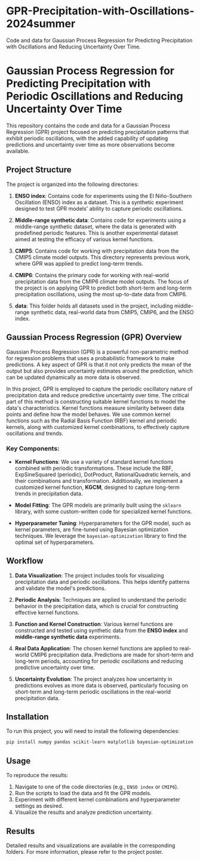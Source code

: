 # GPR-Precipitation-with-Oscillations-2024summer
Code and data for Gaussian Process Regression for Predicting Precipitation with Oscillations and Reducing Uncertainty Over Time.

# Gaussian Process Regression for Predicting Precipitation with Periodic Oscillations and Reducing Uncertainty Over Time

This repository contains the code and data for a Gaussian Process Regression (GPR) project focused on predicting precipitation patterns that exhibit periodic oscillations, with the added capability of updating predictions and uncertainty over time as more observations become available.

## Project Structure

The project is organized into the following directories:

1. **ENSO index**: Contains code for experiments using the El Niño-Southern Oscillation (ENSO) index as a dataset. This is a synthetic experiment designed to test GPR models' ability to capture periodic oscillations.

2. **Middle-range synthetic data**: Contains code for experiments using a middle-range synthetic dataset, where the data is generated with predefined periodic features. This is another experimental dataset aimed at testing the efficacy of various kernel functions.

3. **CMIP5**: Contains code for working with precipitation data from the CMIP5 climate model outputs. This directory represents previous work, where GPR was applied to predict long-term trends.

4. **CMIP6**: Contains the primary code for working with real-world precipitation data from the CMIP6 climate model outputs. The focus of the project is on applying GPR to predict both short-term and long-term precipitation oscillations, using the most up-to-date data from CMIP6.

5. **data**: This folder holds all datasets used in the project, including middle-range synthetic data, real-world data from CMIP5, CMIP6, and the ENSO index.

## Gaussian Process Regression (GPR) Overview

Gaussian Process Regression (GPR) is a powerful non-parametric method for regression problems that uses a probabilistic framework to make predictions. A key aspect of GPR is that it not only predicts the mean of the output but also provides uncertainty estimates around the prediction, which can be updated dynamically as more data is observed.

In this project, GPR is employed to capture the periodic oscillatory nature of precipitation data and reduce predictive uncertainty over time. The critical part of this method is constructing suitable kernel functions to model the data's characteristics. Kernel functions measure similarity between data points and define how the model behaves. We use common kernel functions such as the Radial Basis Function (RBF) kernel and periodic kernels, along with customized kernel combinations, to effectively capture oscillations and trends.

### Key Components:
- **Kernel Functions**: We use a variety of standard kernel functions combined with periodic transformations. These include the RBF, ExpSineSquared (periodic), DotProduct, RationalQuadratic kernels, and their combinations and transformation. Additionally, we implement a customized kernel function, **KGCM**, designed to capture long-term trends in precipitation data.
  
- **Model Fitting**: The GPR models are primarily built using the `sklearn` library, with some custom-written code for specialized kernel functions. 

- **Hyperparameter Tuning**: Hyperparameters for the GPR model, such as kernel parameters, are fine-tuned using Bayesian optimization techniques. We leverage the `bayesian-optimization` library to find the optimal set of hyperparameters.

## Workflow

1. **Data Visualization**: The project includes tools for visualizing precipitation data and periodic oscillations. This helps identify patterns and validate the model's predictions.

2. **Periodic Analysis**: Techniques are applied to understand the periodic behavior in the precipitation data, which is crucial for constructing effective kernel functions.

3. **Function and Kernel Construction**: Various kernel functions are constructed and tested using synthetic data from the **ENSO index** and **middle-range synthetic data** experiments.

4. **Real Data Application**: The chosen kernel functions are applied to real-world CMIP6 precipitation data. Predictions are made for short-term and long-term periods, accounting for periodic oscillations and reducing predictive uncertainty over time.

5. **Uncertainty Evolution**: The project analyzes how uncertainty in predictions evolves as more data is observed, particularly focusing on short-term and long-term periodic oscillations in the real-world precipitation data.

## Installation

To run this project, you will need to install the following dependencies:

```bash
pip install numpy pandas scikit-learn matplotlib bayesian-optimization
```

## Usage

To reproduce the results:
1. Navigate to one of the code directories (e.g., `ENSO index` or `CMIP6`).
2. Run the scripts to load the data and fit the GPR models.
3. Experiment with different kernel combinations and hyperparameter settings as desired.
4. Visualize the results and analyze prediction uncertainty.

## Results

Detailed results and visualizations are available in the corresponding folders. For more information, please refer to the project poster.
